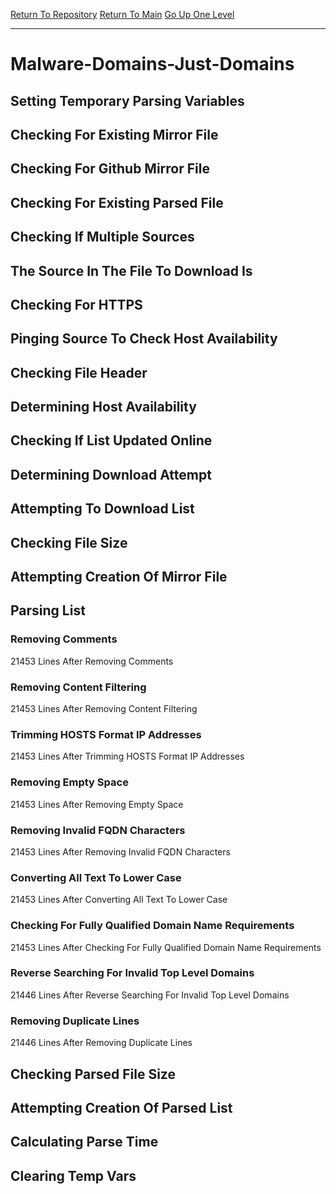 [Return To Repository](https://github.com/deathbybandaid/piholeparser/)
[Return To Main](https://github.com/deathbybandaid/piholeparser/blob/master/RecentRunLogs/Mainlog.md)
[Go Up One Level](https://github.com/deathbybandaid/piholeparser/blob/master/RecentRunLogs/TopLevelScripts/30-Processing-External-Blacklists.md)
____________________________________
# Malware-Domains-Just-Domains
## Setting Temporary Parsing Variables
## Checking For Existing Mirror File
## Checking For Github Mirror File
## Checking For Existing Parsed File
## Checking If Multiple Sources
## The Source In The File To Download Is
## Checking For HTTPS
## Pinging Source To Check Host Availability
## Checking File Header
## Determining Host Availability
## Checking If List Updated Online
## Determining Download Attempt
## Attempting To Download List
## Checking File Size
## Attempting Creation Of Mirror File
## Parsing List
### Removing Comments
21453 Lines After Removing Comments
### Removing Content Filtering
21453 Lines After Removing Content Filtering
### Trimming HOSTS Format IP Addresses
21453 Lines After Trimming HOSTS Format IP Addresses
### Removing Empty Space
21453 Lines After Removing Empty Space
### Removing Invalid FQDN Characters
21453 Lines After Removing Invalid FQDN Characters
### Converting All Text To Lower Case
21453 Lines After Converting All Text To Lower Case
### Checking For Fully Qualified Domain Name Requirements
21453 Lines After Checking For Fully Qualified Domain Name Requirements
### Reverse Searching For Invalid Top Level Domains
21446 Lines After Reverse Searching For Invalid Top Level Domains
### Removing Duplicate Lines
21446 Lines After Removing Duplicate Lines
## Checking Parsed File Size
## Attempting Creation Of Parsed List
## Calculating Parse Time
## Clearing Temp Vars
